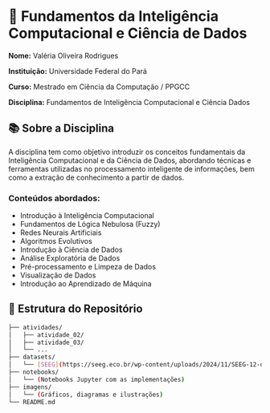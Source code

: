 # 🧠 Fundamentos da Inteligência Computacional e Ciência de Dados

**Nome:** Valéria Oliveira Rodrigues

**Instituição:** Universidade Federal do Pará

**Curso:** Mestrado em Ciência da Computação / PPGCC

**Disciplina:** Fundamentos de Inteligência Computacional e Ciência Dados



## 📚 Sobre a Disciplina

A disciplina tem como objetivo introduzir os conceitos fundamentais da Inteligência Computacional e da Ciência de Dados, abordando técnicas e ferramentas utilizadas no processamento inteligente de informações, bem como a extração de conhecimento a partir de dados.

### Conteúdos abordados:

- Introdução à Inteligência Computacional
- Fundamentos de Lógica Nebulosa (Fuzzy)
- Redes Neurais Artificiais
- Algoritmos Evolutivos
- Introdução à Ciência de Dados
- Análise Exploratória de Dados
- Pré-processamento e Limpeza de Dados
- Visualização de Dados
- Introdução ao Aprendizado de Máquina

## 📁 Estrutura do Repositório

```bash
├── atividades/
│   ├── atividade_02/
│   ├── atividade_03/
│   └── ...
├── datasets/
│   └── [SEEG](https://seeg.eco.br/wp-content/uploads/2024/11/SEEG-12-dados-municipais.xlsx)
├── notebooks/
│   └── (Notebooks Jupyter com as implementações)
├── imagens/
│   └── (Gráficos, diagramas e ilustrações)
└── README.md
